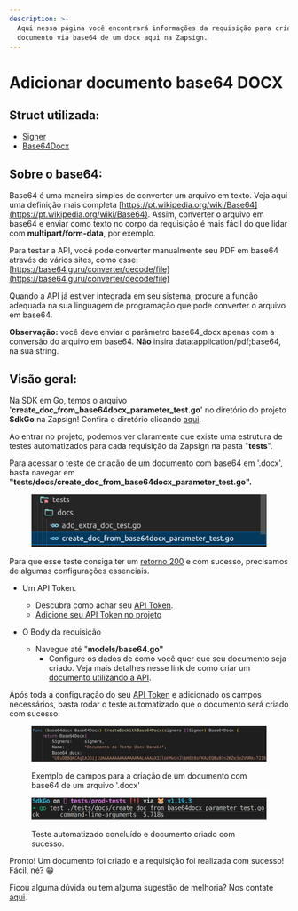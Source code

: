 ```yaml
---
description: >-
  Aqui nessa página você encontrará informações da requisição para criação de um
  documento via base64 de um docx aqui na Zapsign.
---
```


# Adicionar documento base64 DOCX

## Struct utilizada:

* [Signer](../structs/signer.md)
* [Base64Docx](../structs/base64docx.md)



## Sobre o base64:

Base64 é uma maneira simples de converter um arquivo em texto. Veja aqui uma definição mais completa [https://pt.wikipedia.org/wiki/Base64](https://pt.wikipedia.org/wiki/Base64). Assim, converter o arquivo em base64 e enviar como texto no corpo da requisição é mais fácil do que lidar com **multipart/form-data**, por exemplo.

Para testar a API, você pode converter manualmente seu PDF em base64 através de vários sites, como esse: [https://base64.guru/converter/decode/file](https://base64.guru/converter/decode/file)

Quando a API já estiver integrada em seu sistema, procure a função adequada na sua linguagem de programação que pode converter o arquivo em base64.

**Observação:** você deve enviar o parâmetro base64\_docx apenas com a conversão do arquivo em base64. **Não** insira data:application/pdf;base64, na sua string.&#x20;



## Visão geral:



Na SDK em Go, temos o arquivo '**create\_doc\_from\_base64docx\_parameter\_test.go**' no diretório do projeto **SdkGo** na Zapsign! Confira o diretório clicando [aqui](https://github.com/ZapSign/SdkGo).&#x20;

Ao entrar no projeto, podemos ver claramente que existe uma estrutura de testes automatizados para cada requisição da Zapsign na pasta "**tests**".&#x20;

Para acessar o teste de criação de um documento com base64 em '.docx', basta navegar em **"tests/docs/create\_doc\_from\_base64docx\_parameter\_test.go".**

<figure><img src="../../../../.gitbook/assets/Captura de tela de 2023-02-09 16-08-21 (1).png" alt=""><figcaption></figcaption></figure>



Para que esse teste consiga ter um [retorno 200](https://developer.mozilla.org/en-US/docs/Web/HTTP/Status/200) e com sucesso, precisamos de algumas configurações essenciais.

* Um API Token.&#x20;
  * Descubra como achar seu [API Token](https://docs.zapsign.com.br/).
  *   [Adicione seu API Token no projeto](../definindo-configuracoes/adicionando-api-token.md)


* O Body da requisição
  * Navegue até "**models/base64.go"**
    * Configure os dados de como você quer que seu documento seja criado. Veja mais detalhes nesse link de como criar um [documento utilizando a API](https://docs.zapsign.com.br/documentos/criar-documento).

Após toda a configuração do seu [API Token](https://docs.zapsign.com.br/) e adicionado os campos necessários, basta rodar o teste automatizado que o documento será criado com sucesso.&#x20;

<figure><img src="../../../../.gitbook/assets/Captura de tela de 2023-02-10 16-15-04.png" alt=""><figcaption><p>Exemplo de campos para a criação de um documento com base64 de um arquivo '.docx'</p></figcaption></figure>

<figure><img src="../../../../.gitbook/assets/Captura de tela de 2023-02-09 16-37-26.png" alt=""><figcaption><p>Teste automatizado concluído e documento criado com sucesso.</p></figcaption></figure>

Pronto! Um documento foi criado e a requisição foi realizada com sucesso!  Fácil, né? 😁

Ficou alguma dúvida ou tem alguma sugestão de melhoria? Nos contate [aqui](https://zapsign.com.br/contato/).
